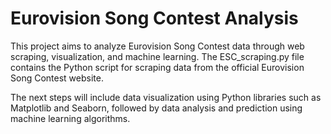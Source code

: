 # Eurovision Song Contest Analysis
This project aims to analyze Eurovision Song Contest data through web scraping, visualization, and machine learning. The ESC_scraping.py file contains the Python script for scraping data from the official Eurovision Song Contest website.

The next steps will include data visualization using Python libraries such as Matplotlib and Seaborn, followed by data analysis and prediction using machine learning algorithms.

